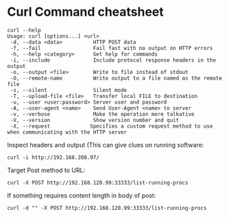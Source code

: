 # Curl Command cheatsheet

```
curl --help                           
Usage: curl [options...] <url>
 -d, --data <data>          HTTP POST data
 -f, --fail                 Fail fast with no output on HTTP errors
 -h, --help <category>      Get help for commands
 -i, --include              Include protocol response headers in the output
 -o, --output <file>        Write to file instead of stdout
 -O, --remote-name          Write output to a file named as the remote file
 -s, --silent               Silent mode
 -T, --upload-file <file>   Transfer local FILE to destination
 -u, --user <user:password> Server user and password
 -A, --user-agent <name>    Send User-Agent <name> to server
 -v, --verbose              Make the operation more talkative
 -V, --version              Show version number and quit
 -X, --request             Specifies a custom request method to use when communicating with the HTTP server
 ```
 
 Inspect headers and output (This can give clues on running software:
 ```
 curl -i http://192.168.208.97/
 ```
 
 Target Post method to URL:
 ```
 curl -X POST http://192.168.120.99:33333/list-running-procs
 ```
 
 If something requires content length in body of post:
 ```
 curl -d "" -X POST http://192.168.120.99:33333/list-running-procs
 ```
